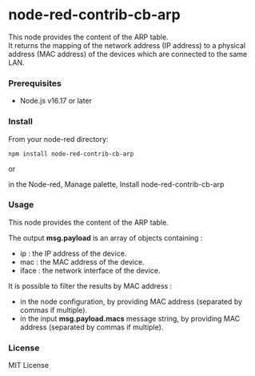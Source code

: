 # node-red-contrib-cb-arp

This node provides the content of the ARP table.<br>
It returns the mapping of the network address (IP address) to a physical address (MAC address) of the devices which are connected to the same LAN.

### Prerequisites

- Node.js v16.17 or later

### Install

From your node-red directory:

    npm install node-red-contrib-cb-arp

or

in the Node-red, Manage palette, Install node-red-contrib-cb-arp

### Usage

This node provides the content of the ARP table.

The output **msg.payload** is an array of objects containing : <br>

- ip : the IP address of the device.
- mac : the MAC address of the device.
- iface : the network interface of the device.

It is possible to filter the results by MAC address :<br>

- in the node configuration, by providing MAC address (separated by commas if multiple).
- in the input **msg.payload.macs** message string, by providing MAC address (separated by commas if multiple).

### License 

MIT License
